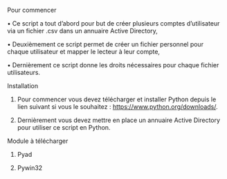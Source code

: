 Pour commencer

• Ce script a tout d’abord pour but de créer plusieurs comptes d’utilisateur via un fichier .csv dans un annuaire Active Directory,

• Deuxièmement ce script permet de créer un fichier personnel pour chaque utilisateur et mapper le lecteur à leur compte,

• Dernièrement ce script donne les droits nécessaires pour chaque fichier utilisateurs.

Installation

1.	Pour commencer vous devez télécharger et installer Python depuis le lien suivant si vous le souhaitez : https://www.python.org/downloads/.
    
2.	Dernièrement vous devez mettre en place un annuaire Active Directory pour utiliser ce script en Python.

Module à télécharger

1.	Pyad

2.	Pywin32
